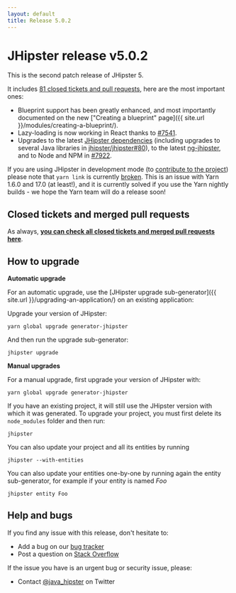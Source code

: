 ```yaml
---
layout: default
title: Release 5.0.2
---
```


JHipster release v5.0.2
==================

This is the second patch release of JHipster 5.

It includes [81 closed tickets and pull requests](https://github.com/jhipster/generator-jhipster/issues?q=milestone%3A5.0.2+is%3Aclosed), here are the most important ones:

- Blueprint support has been greatly enhanced, and most importantly documented on the new ["Creating a blueprint" page]({{ site.url }}/modules/creating-a-blueprint/).
- Lazy-loading is now working in React thanks to [#7541](https://github.com/jhipster/generator-jhipster/pull/7541).
- Upgrades to the latest [JHipster dependencies](https://github.com/jhipster/jhipster) (including upgrades to several Java libraries in [jhipster/jhipster#80](https://github.com/jhipster/jhipster/pull/80)), to the latest [ng-jhipster](https://github.com/jhipster/generator-jhipster/pull/7920), and to Node and NPM in [#7922](https://github.com/jhipster/generator-jhipster/pull/7922).

If you are using JHipster in development mode (to [contribute to the project](https://github.com/jhipster/generator-jhipster/blob/master/CONTRIBUTING.md)) please note that `yarn link` is currently [broken](https://github.com/jhipster/generator-jhipster/issues/7919). This is an issue with Yarn 1.6.0 and 17.0 (at least!), and it is currently solved if you use the Yarn nightly builds - we hope the Yarn team will do a release soon!

Closed tickets and merged pull requests
------------
As always, __[you can check all closed tickets and merged pull requests here](https://github.com/jhipster/generator-jhipster/issues?q=milestone%3A5.0.2+is%3Aclosed)__.

How to upgrade
------------

**Automatic upgrade**

For an automatic upgrade, use the [JHipster upgrade sub-generator]({{ site.url }}/upgrading-an-application/) on an existing application:

Upgrade your version of JHipster:

```
yarn global upgrade generator-jhipster
```

And then run the upgrade sub-generator:

```
jhipster upgrade
```

**Manual upgrades**

For a manual upgrade, first upgrade your version of JHipster with:

```
yarn global upgrade generator-jhipster
```

If you have an existing project, it will still use the JHipster version with which it was generated.
To upgrade your project, you must first delete its `node_modules` folder and then run:

```
jhipster
```

You can also update your project and all its entities by running

```
jhipster --with-entities
```

You can also update your entities one-by-one by running again the entity sub-generator, for example if your entity is named _Foo_

```
jhipster entity Foo
```

Help and bugs
--------------

If you find any issue with this release, don't hesitate to:

- Add a bug on our [bug tracker](https://github.com/jhipster/generator-jhipster/issues?state=open)
- Post a question on [Stack Overflow](http://stackoverflow.com/tags/jhipster/info)

If the issue you have is an urgent bug or security issue, please:

- Contact [@java_hipster](https://twitter.com/java_hipster) on Twitter
